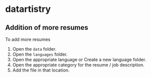 # datartistry

## Addition of more resumes

To add more resumes
1. Open the `data` folder.
2. Open the `languages` folder.
3. Open the appropriate language or Create a new language folder.
4. Open the appropriate category for the resume / job description.
5. Add the file in that location.

